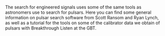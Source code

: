 The search for engineered signals uses some of the same tools as astronomers use to search for pulsars. Here you can find some general information on pulsar search software from Scott Ransom and Ryan Lynch, as well as a tutorial for the tools on some of the calibrator data we obtain of pulsars with Breakthrough Listen at the GBT.
